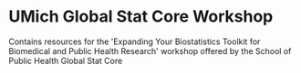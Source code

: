 # UMich Global Stat Core Workshop 
Contains resources for the 'Expanding Your Biostatistics Toolkit for Biomedical and Public Health Research' workshop offered by the School of Public Health Global Stat Core
